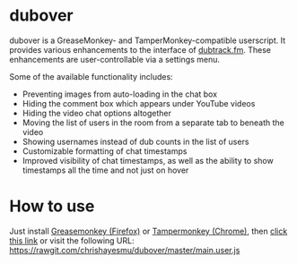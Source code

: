 # dubover

dubover is a GreaseMonkey- and TamperMonkey-compatible userscript. It provides various enhancements to the interface of [dubtrack.fm](https://www.dubtrack.fm). These enhancements are user-controllable via a settings menu.

Some of the available functionality includes:

* Preventing images from auto-loading in the chat box
* Hiding the comment box which appears under YouTube videos
* Hiding the video chat options altogether
* Moving the list of users in the room from a separate tab to beneath the video
* Showing usernames instead of dub counts in the list of users
* Customizable formatting of chat timestamps
* Improved visibility of chat timestamps, as well as the ability to show timestamps all the time and not just on hover

# How to use

Just install [Greasemonkey (Firefox)](https://addons.mozilla.org/en-us/firefox/addon/greasemonkey/) or [Tampermonkey (Chrome)](https://chrome.google.com/webstore/detail/tampermonkey/dhdgffkkebhmkfjojejmpbldmpobfkfo?hl=en), then [click this link](https://rawgit.com/chrishayesmu/dubover/master/main.user.js) or visit the following URL: https://rawgit.com/chrishayesmu/dubover/master/main.user.js